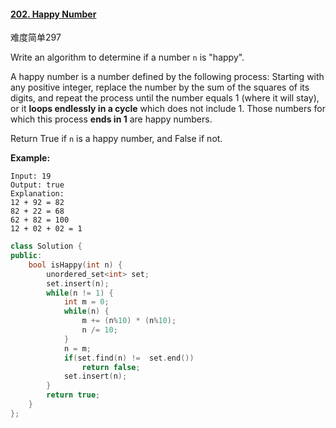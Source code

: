 #### [202. Happy Number](https://leetcode-cn.com/problems/happy-number/)

难度简单297

Write an algorithm to determine if a number `n` is "happy".

A happy number is a number defined by the following process: Starting with any positive integer, replace the number by the sum of the squares of its digits, and repeat the process until the number equals 1 (where it will stay), or it **loops endlessly in a cycle** which does not include 1. Those numbers for which this process **ends in 1** are happy numbers.

Return True if `n` is a happy number, and False if not.

**Example:** 

```
Input: 19
Output: true
Explanation: 
12 + 92 = 82
82 + 22 = 68
62 + 82 = 100
12 + 02 + 02 = 1
```

``` cpp
class Solution {
public:
    bool isHappy(int n) {
        unordered_set<int> set;
        set.insert(n);
        while(n != 1) {
            int m = 0;
            while(n) {
                m += (n%10) * (n%10);
                n /= 10;
            }
            n = m;
            if(set.find(n) !=  set.end())
                return false;
            set.insert(n);
        }
        return true;
    }
};
```

